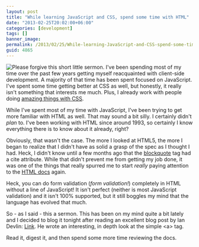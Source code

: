 ```yaml
---
layout: post
title: "While learning JavaScript and CSS, spend some time with HTML"
date: "2013-02-25T20:02:00+06:00"
categories: [development]
tags: []
banner_image: 
permalink: /2013/02/25/While-learning-JavaScript-and-CSS-spend-some-time-with-HTML
guid: 4865
---
```


<img src="https://static.raymondcamden.com/images/logo-html.png" style="float:left" /> Please forgive this short little sermon. I've been spending most of my time over the past few years getting myself reacquainted with client-side development. A majority of that time has been spent focused on JavaScript. I've spent some time getting better at CSS as well, but honestly, it really isn't something that interests me much. Plus, I already work with people doing <a href="http://html.adobe.com/webstandards/">amazing things with CSS</a>. 

While I've spent most of my time with JavaScript, I've been trying to get more familiar with HTML as well. That may sound a bit silly. I certainly didn't <i>plan</i> to. I've been working with HTML since around 1993, so certainly I know everything there is to know about it already, right?
<!--more-->
Obviously, that wasn't the case. The more I looked at HTML5, the more I began to realize that I didn't have as solid a grasp of the spec as I thought I had. Heck, I didn't know until a few months ago that the <a href="https://developer.mozilla.org/en-US/docs/HTML/Element/blockquote">blockquote</a> tag had a cite attribute. While that didn't prevent me from getting my job done, it was one of the things that really spurred me to start <i>really</i> paying attention to the <a href="https://developer.mozilla.org/en-US/docs/HTML/Element">HTML docs</a> again.

Heck, you can do form validation (<i>form validation!</i>) completely in HTML without a line of JavaScript! It isn't perfect (neither is most JavaScript validation) and it isn't 100% supported, but it still boggles my mind that the language has evolved that much.

So - as I said - this a sermon. This has been on my mind quite a bit lately and I decided to blog it tonight after reading an excellent blog post by Ian Devlin: <a href="http://www.iandevlin.com/blog/2013/02/html5/link">Link</a>. He wrote an interesting, in depth look at the simple &lt;a&gt; tag. 

Read it, digest it, and then spend some more time reviewing the docs.